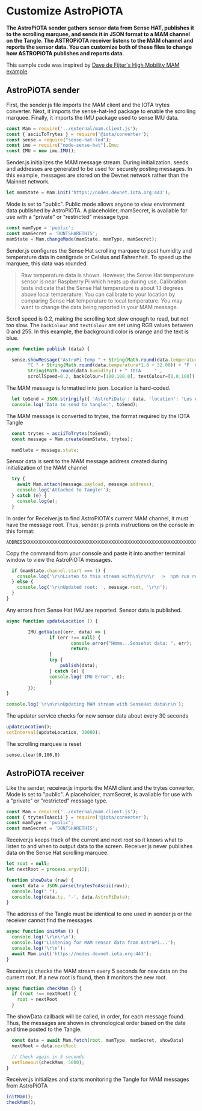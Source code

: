 # Customize AstroPiOTA

**The AstroPiOTA sender gathers sensor data from Sense HAT, publishes it to the scrolling marquee, and sends it in JSON format to a MAM channel on the Tangle. The ASTROPiOTA receiver listens to the MAM channel and reports the sensor data. You can customize both of these files to change how ASTROPiOTA publishes and reports data.**

This sample code was inspired by [Dave de Fijter's High Mobility MAM example](https://github.com/iotaledger/high-mobility-blueprints/tree/master/mam).

## AstroPiOTA sender

First, the sender.js file imports the MAM client and the IOTA trytes converter. Next, it imports the sense-hat-led package to enable the scrolling marquee. Finally, it imports the IMU package used to sense IMU data.

```javascript
const Mam = require('../external/mam.client.js');
const { asciiToTrytes } = require('@iota/converter');
const sense = require("sense-hat-led");
const imu = require("node-sense-hat").Imu;
const IMU = new imu.IMU();
```

Sender.js initializes the MAM message stream. During initialization, seeds and addresses are generated to be used for securely posting messages. In this example, messages are stored on the Devnet network rather than the Mainnet network.  

```javascript
let mamState = Mam.init('https://nodes.devnet.iota.org:443');
```

Mode is set to "public". Public mode allows anyone to view environment data published by AstroPiOTA.   A placeholder, mamSecret, is available for use with a "private" or "restricted" message type.

```javascript
const mamType = 'public';
const mamSecret = 'DONTSHARETHIS';
mamState = Mam.changeMode(mamState, mamType, mamSecret);
```

Sender.js configures the Sense Hat scrolling marquee to post humidity and temperature data in centigrade or Celsius and Fahrenheit. To speed up the marquee, this data was rounded.  

> Raw temperature data is shown. However, the Sense Hat temperature sensor is near Raspberry Pi which heats up during use. Calibration tests indicate that the Sense Hat temperature is about 13 degrees above local temperature. You can calibrate to your location by comparing Sense Hat temperature to local temperature. You may want to change the data being reported in your MAM message. 

Scroll speed is 0.2, making the scrolling text slow enough to read, but not too slow. The `backColour` and `textColour` are set using RGB values between 0 and 255. In this example, the background color is orange and the text is blue.

```javascript
async function publish (data) {

  sense.showMessage("AstroPi Temp " + String(Math.round(data.temperature)) +
        "C " + String(Math.round(data.temperature*1.8 + 32.00)) + "F  Humidity "                                                                                         +
        String(Math.round(data.humidity)) + " IOTA     " ,
        scrollSpeed=0.2, backColour=[100,100,0], textColour=[0,0,100]);
```

The MAM message is formatted into json. Location is hard-coded.

```javascript
  let toSend = JSON.stringify({ 'AstroPiData': data, 'location': 'Los Angeles,CA                                                                                        ,USA' });
  console.log('Data to send to tangle:', toSend);
```

The MAM message is converted to trytes, the format required by the IOTA Tangle

```javascript
  const trytes = asciiToTrytes(toSend);
  const message = Mam.create(mamState, trytes);

  mamState = message.state;
```

Sensor data is sent to the MAM message address created during initialization of the MAM channel

```javascript
  try {
    await Mam.attach(message.payload, message.address);
    console.log('Attached to Tangle!');
  } catch (e) {
    console.log(e);
  }
```
In order for Receiver.js to find AstroPiOTA's current MAM channel, it must have the message root. Thus, sender.js prints instructions on the console in this format:  

```
ADDRESSXXXXXXXXXXXXXXXXXXXXXXXXXXXXXXXXXXXXXXXXXXXXXXXXXXXXXXXXXXXXXXXXXXXXXXXXXX
```

Copy the command from your console and paste it into another terminal window to view the AstroPiOTA messages.

```javascript
  if (mamState.channel.start === 1) {
    console.log('\r\nListen to this stream with\n\r\n\r   >  npm run receiver',                                                                                         message.root, '\r\n\r\n');
  } else {
    console.log('\r\nUpdated root: ', message.root, '\r\n');
  }
}
```

Any errors from Sense Hat IMU are reported. Sensor data is published.

```javascript
async function updateLocation () {

        IMU.getValue((err, data) => {
                if (err !== null) {
                        console.error("Hmmm...Sensehat data: ", err);
                        return;
                }
                try {
                    publish(data);
                } catch (e) {
                console.log('IMU Error', e);
                }
        });
}

console.log('\r\n\r\nUpdating MAM stream with SenseHat data\r\n');
```

The updater service checks for new sensor data about every 30 seconds

```javascript
updateLocation();
setInterval(updateLocation, 30000);
```

The scrolling marquee is reset

```
sense.clear(0,100,0)
```


## AstroPiOTA receiver

Like the sender, receiver.js imports the MAM client and the trytes convertor. Mode is set to "public". A placeholder, mamSecret, is available for use with a "private" or "restricted" message type.

```javascript
const Mam = require('../external/mam.client.js');
const { trytesToAscii } = require('@iota/converter');
const mamType = 'public';
const mamSecret = 'DONTSHARETHIS';
```

Receiver.js keeps track of the current and next root so it knows what to listen to and when to output data to the screen. Receiver.js never publishes data on the Sense Hat scrolling marquee.

```javascript
let root = null;
let nextRoot = process.argv[2];

function showData (raw) {
  const data = JSON.parse(trytesToAscii(raw));
  console.log(" ");
  console.log(data.ts, '-', data.AstroPiData);
}
```

The address of the Tangle must be identical to one used in sender.js or the receiver cannot find the messages

``` javascript
async function initMam () {
  console.log('\r\n\r\n');
  console.log('Listening for MAM sensor data from AstroPi...');
  console.log('\r\n');
  await Mam.init('https://nodes.devnet.iota.org:443');
}
```

Receiver.js checks the MAM stream every 5 seconds for new data on the current root. If a new root is found, then it monitors the new root.

```javascript
async function checkMam () {
  if (root !== nextRoot) {
    root = nextRoot
  }
```

The showData callback will be called, in order, for each message found. Thus, the messages are shown in chronological order based on the date and time posted to the Tangle.

```javascript
  const data = await Mam.fetch(root, mamType, mamSecret, showData)
  nextRoot = data.nextRoot

  // Check again in 5 seconds
  setTimeout(checkMam, 5000);
}
```

Receiver.js initializes and starts monitoring the Tangle for MAM messages from AstroPiOTA

```javascript
initMam();
checkMam();

